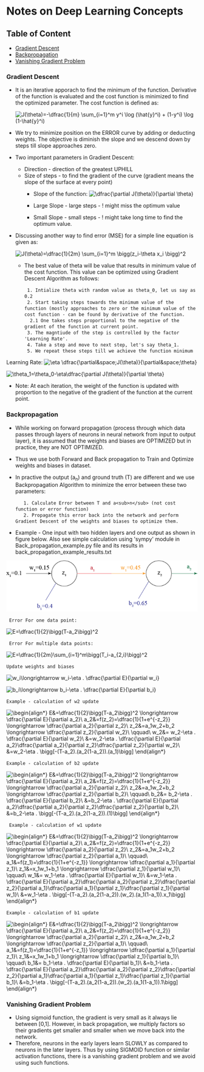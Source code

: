 # Notes on Deep Learning Concepts

## Table of Content
  * [Gradient Descent](#gradient-descent)
  * [Backpropagation](#backpropagation)
  * [Vanishing Gradient Problem](#vanishing-gradient-problem)

### Gradient Descent
  * It is an iterative apporach to find the minimum of the function. Derivative of the function is evaluated and the cost function is minimized to find the optimized parameter. The cost function is defined as:
      
      ![J(\theta)=-\dfrac{1}{m} \sum_{i=1}^m y^i \log (\hat{y}^i) + (1-y^i) \log (1-\hat{y}^i)](https://latex.codecogs.com/svg.latex?J(\theta)=-\dfrac{1}{m}&space;\sum_{i=1}^m&space;y^i&space;\log&space;(\hat{y}^i)&space;&plus;&space;(1-y^i)&space;\log&space;(1-\hat{y}^i))
  * We try to minimize position on the ERROR curve by adding or deducting weights. The objective is diminish the slope and we descend down by steps till slope approaches zero.
  * Two important parameters in Gradient Descent:
    * Direction - direction of the greatest UPHILL
    * Size of steps - to find the gradient of the curve (gradient means the slope of the surface at every point)
      * Slope of the function: 
        ![\dfrac{\partial J(\theta)}{\partial \theta}](https://latex.codecogs.com/svg.latex?\dfrac{\partial&space;J(\theta)}{\partial&space;\theta})

      * Large Slope - large steps - ! might miss the optimum value
      * Small Slope - small steps - ! might take long time to find the optimum value.
  * Discussing another way to find error (MSE) for a simple line equation is given as:
  
    ![J(\theta)=\dfrac{1}{2m} \sum_{i=1}^m \bigg(z_i-\theta x_i \bigg)^2 ](https://latex.codecogs.com/svg.latex?J(\theta)=\dfrac{1}{2m}&space;\sum_{i=1}^m&space;\bigg(z_i-\theta&space;x_i&space;\bigg)^2)
    * The best value of theta will be value that results in minimum value of the cost function. This value can be optimized using Gradient Descent Algorithm as follows:
    
      ```
       1. Intialize theta with random value as theta_0, let us say as 0.2
       2. Start taking steps towards the minimum value of the function (mostly approaches to zero or the minimum value of the cost function - can be found by derivative of the function.
        2.1 One takes steps proportional to the negative of the gradient of the function at current point.
       3. The magntiude of the step is controlled by the factor 'Learning Rate'.
       4. Take a step and move to next step, let's say theta_1.
       5. We repeat these steps till we achieve the function minimum
      ```
     
   Learning Rate:
   ![\eta \dfrac{\partial&space;J(\theta)}{\partial&space;\theta}](https://latex.codecogs.com/svg.latex?\eta&space;\dfrac{\partial&space;J(\theta)}{\partial&space;\theta})
   
   ![\theta_1=\theta_0-\eta\dfrac{\partial J(\theta)}{\partial \theta}](https://latex.codecogs.com/svg.latex?\theta_1=\theta_0-\eta\dfrac{\partial&space;J(\theta)}{\partial&space;\theta})
  * Note: At each iteration, the weight of the function is updated with proportion to the negative of the gradient of the function at the current point.

### Backpropagation
 * While working on forward propagation (process through which data passes through layers of neurons in neural network from input to output layer), it is assumed that the weights and biases are OPTIMIZED but in practice, they are NOT OPTIMIZED.
 * Thus we use both Forward and Back propagation to Train and Optimize weights and biases in dataset.
 * In practive the output (a<sub>n</sub>) and ground truth (T) are different and we use Backpropagation Algorithm to minimize the error between these two parameters:
 
    ```
       1. Calculate Error between T and a<sub>n</sub> (not cost function or error function)
       2. Propagate this error back into the network and perform Gradient Descent of the weights and biases to optimize them.
    ```
 * Example - One input with two hidden layers and one output as shown in figure below. Also see simple calculation using 'sympy' module in Back_propagation_example.py file and its results in back_propagation_example_results.txt


<p align="center">
  <img width="600" alt="java 8 and prio java 8  array review example" img align="center" src ="https://github.com/worklifesg/Deep-Learning-Specialization/blob/master/images/Back_propagation.png">
</p> 

 
 
     Error For one data point:     
    
   ![E=\dfrac{1}{2}\bigg(T-a_2\bigg)^2](https://latex.codecogs.com/gif.latex?E=\dfrac{1}{2}\bigg(T-a_2\bigg)^2)
   
     Error For multiple data points:     
    
   ![E=\dfrac{1}{2m}\sum_{i=1}^m\bigg(T_i-a_{2,i}\bigg)^2](https://latex.codecogs.com/gif.latex?E=\dfrac{1}{2m}\sum_{i=1}^m\bigg(T_i-a_{2,i}\bigg)^2)
   
    Update weights and biases
 
   ![w_i\longrightarrow w_i-\eta . \dfrac{\partial E}{\partial w_i}](https://latex.codecogs.com/gif.latex?w_i\longrightarrow&space;w_i-\eta&space;.&space;\dfrac{\partial&space;E}{\partial&space;w_i})             
   
   ![b_i\longrightarrow b_i-\eta . \dfrac{\partial E}{\partial b_i}](https://latex.codecogs.com/gif.latex?b_i\longrightarrow&space;b_i-\eta&space;.&space;\dfrac{\partial&space;E}{\partial&space;b_i})

    Example - calculation of w2 update
   
   ![\begin{align*}
E&=\dfrac{1}{2}\bigg(T-a_2\bigg)^2 \longrightarrow \dfrac{\partial E}{\partial a_2}\\
a_2&=f(z_2)=\dfrac{1}{1+e^{-z_2}} \longrightarrow \dfrac{\partial a_2}{\partial z_2}\\
z_2&=a_1w_2+b_2 \longrightarrow \dfrac{\partial z_2}{\partial w_2}\\
\qquad\\
w_2&= w_2-\eta . \dfrac{\partial E}{\partial w_2}\\
&=w_2-\eta . \dfrac{\partial E}{\partial a_2}\dfrac{\partial a_2}{\partial z_2}\dfrac{\partial z_2}{\partial w_2}\\
&=w_2-\eta . \bigg[-(T-a_2).(a_2(1-a_2)).(a_1)\bigg]
\end{align*}](https://latex.codecogs.com/gif.latex?\begin{align*}&space;E&=\dfrac{1}{2}\bigg(T-a_2\bigg)^2&space;\longrightarrow&space;\dfrac{\partial&space;E}{\partial&space;a_2}\\&space;a_2&=f(z_2)=\dfrac{1}{1&plus;e^{-z_2}}&space;\longrightarrow&space;\dfrac{\partial&space;a_2}{\partial&space;z_2}\\&space;z_2&=a_1w_2&plus;b_2&space;\longrightarrow&space;\dfrac{\partial&space;z_2}{\partial&space;w_2}\\&space;\qquad\\&space;w_2&=&space;w_2-\eta&space;.&space;\dfrac{\partial&space;E}{\partial&space;w_2}\\&space;&=w_2-\eta&space;.&space;\dfrac{\partial&space;E}{\partial&space;a_2}\dfrac{\partial&space;a_2}{\partial&space;z_2}\dfrac{\partial&space;z_2}{\partial&space;w_2}\\&space;&=w_2-\eta&space;.&space;\bigg[-(T-a_2).(a_2(1-a_2)).(a_1)\bigg]&space;\end{align*})

    Example - calculation of b2 update
   
   ![\begin{align*}
E&=\dfrac{1}{2}\bigg(T-a_2\bigg)^2 \longrightarrow \dfrac{\partial E}{\partial a_2}\\
a_2&=f(z_2)=\dfrac{1}{1+e^{-z_2}} \longrightarrow \dfrac{\partial a_2}{\partial z_2}\\
z_2&=a_1w_2+b_2 \longrightarrow \dfrac{\partial z_2}{\partial b_2}\\
\qquad\\
b_2&= b_2-\eta . \dfrac{\partial E}{\partial b_2}\\
&=b_2-\eta . \dfrac{\partial E}{\partial a_2}\dfrac{\partial a_2}{\partial z_2}\dfrac{\partial z_2}{\partial b_2}\\
&=b_2-\eta . \bigg[-(T-a_2).(a_2(1-a_2)).(1)\bigg]
\end{align*}](https://latex.codecogs.com/gif.latex?\begin{align*}&space;E&=\dfrac{1}{2}\bigg(T-a_2\bigg)^2&space;\longrightarrow&space;\dfrac{\partial&space;E}{\partial&space;a_2}\\&space;a_2&=f(z_2)=\dfrac{1}{1&plus;e^{-z_2}}&space;\longrightarrow&space;\dfrac{\partial&space;a_2}{\partial&space;z_2}\\&space;z_2&=a_1w_2&plus;b_2&space;\longrightarrow&space;\dfrac{\partial&space;z_2}{\partial&space;b_2}\\&space;\qquad\\&space;b_2&=&space;b_2-\eta&space;.&space;\dfrac{\partial&space;E}{\partial&space;b_2}\\&space;&=b_2-\eta&space;.&space;\dfrac{\partial&space;E}{\partial&space;a_2}\dfrac{\partial&space;a_2}{\partial&space;z_2}\dfrac{\partial&space;z_2}{\partial&space;b_2}\\&space;&=b_2-\eta&space;.&space;\bigg[-(T-a_2).(a_2(1-a_2)).(1)\bigg]&space;\end{align*})


     Example - calculation of w1 update
   
   ![\begin{align*}
E&=\dfrac{1}{2}\bigg(T-a_2\bigg)^2 \longrightarrow \dfrac{\partial E}{\partial a_2}\\
a_2&=f(z_2)=\dfrac{1}{1+e^{-z_2}} \longrightarrow \dfrac{\partial a_2}{\partial z_2}\\
z_2&=a_1w_2+b_2 \longrightarrow \dfrac{\partial z_2}{\partial a_1}\\
\qquad\\
a_1&=f(z_1)=\dfrac{1}{1+e^{-z_1}} \longrightarrow \dfrac{\partial a_1}{\partial z_1}\\
z_1&=x_1w_1+b_1 \longrightarrow \dfrac{\partial z_1}{\partial w_1}\\
\qquad\\
w_1&= w_1-\eta . \dfrac{\partial E}{\partial w_1}\\
&=w_1-\eta . \dfrac{\partial E}{\partial a_2}\dfrac{\partial a_2}{\partial z_2}\dfrac{\partial z_2}{\partial a_1}\dfrac{\partial a_1}{\partial z_1}\dfrac{\partial z_1}{\partial w_1}\\
&=w_1-\eta . \bigg[-(T-a_2).(a_2(1-a_2)).(w_2).(a_1(1-a_1)).x_1\bigg]
\end{align*}](https://latex.codecogs.com/gif.latex?\begin{align*}&space;E&=\dfrac{1}{2}\bigg(T-a_2\bigg)^2&space;\longrightarrow&space;\dfrac{\partial&space;E}{\partial&space;a_2}\\&space;a_2&=f(z_2)=\dfrac{1}{1&plus;e^{-z_2}}&space;\longrightarrow&space;\dfrac{\partial&space;a_2}{\partial&space;z_2}\\&space;z_2&=a_1w_2&plus;b_2&space;\longrightarrow&space;\dfrac{\partial&space;z_2}{\partial&space;a_1}\\&space;\qquad\\&space;a_1&=f(z_1)=\dfrac{1}{1&plus;e^{-z_1}}&space;\longrightarrow&space;\dfrac{\partial&space;a_1}{\partial&space;z_1}\\&space;z_1&=x_1w_1&plus;b_1&space;\longrightarrow&space;\dfrac{\partial&space;z_1}{\partial&space;w_1}\\&space;\qquad\\&space;w_1&=&space;w_1-\eta&space;.&space;\dfrac{\partial&space;E}{\partial&space;w_1}\\&space;&=w_1-\eta&space;.&space;\dfrac{\partial&space;E}{\partial&space;a_2}\dfrac{\partial&space;a_2}{\partial&space;z_2}\dfrac{\partial&space;z_2}{\partial&space;a_1}\dfrac{\partial&space;a_1}{\partial&space;z_1}\dfrac{\partial&space;z_1}{\partial&space;w_1}\\&space;&=w_1-\eta&space;.&space;\bigg[-(T-a_2).(a_2(1-a_2)).(w_2).(a_1(1-a_1)).x_1\bigg]&space;\end{align*})

    Example - calculation of b1 update
   
   ![\begin{align*}
E&=\dfrac{1}{2}\bigg(T-a_2\bigg)^2 \longrightarrow \dfrac{\partial E}{\partial a_2}\\
a_2&=f(z_2)=\dfrac{1}{1+e^{-z_2}} \longrightarrow \dfrac{\partial a_2}{\partial z_2}\\
z_2&=a_1w_2+b_2 \longrightarrow \dfrac{\partial z_2}{\partial a_1}\\
\qquad\\
a_1&=f(z_1)=\dfrac{1}{1+e^{-z_1}} \longrightarrow \dfrac{\partial a_1}{\partial z_1}\\
z_1&=x_1w_1+b_1 \longrightarrow \dfrac{\partial z_1}{\partial b_1}\\
\qquad\\
b_1&= b_1-\eta . \dfrac{\partial E}{\partial b_1}\\
&=b_1-\eta . \dfrac{\partial E}{\partial a_2}\dfrac{\partial a_2}{\partial z_2}\dfrac{\partial z_2}{\partial a_1}\dfrac{\partial a_1}{\partial z_1}\dfrac{\partial z_1}{\partial b_1}\\
&=b_1-\eta . \bigg[-(T-a_2).(a_2(1-a_2)).(w_2).(a_1(1-a_1)).1\bigg]
\end{align*}](https://latex.codecogs.com/gif.latex?\begin{align*}&space;E&=\dfrac{1}{2}\bigg(T-a_2\bigg)^2&space;\longrightarrow&space;\dfrac{\partial&space;E}{\partial&space;a_2}\\&space;a_2&=f(z_2)=\dfrac{1}{1&plus;e^{-z_2}}&space;\longrightarrow&space;\dfrac{\partial&space;a_2}{\partial&space;z_2}\\&space;z_2&=a_1w_2&plus;b_2&space;\longrightarrow&space;\dfrac{\partial&space;z_2}{\partial&space;a_1}\\&space;\qquad\\&space;a_1&=f(z_1)=\dfrac{1}{1&plus;e^{-z_1}}&space;\longrightarrow&space;\dfrac{\partial&space;a_1}{\partial&space;z_1}\\&space;z_1&=x_1w_1&plus;b_1&space;\longrightarrow&space;\dfrac{\partial&space;z_1}{\partial&space;b_1}\\&space;\qquad\\&space;b_1&=&space;b_1-\eta&space;.&space;\dfrac{\partial&space;E}{\partial&space;b_1}\\&space;&=b_1-\eta&space;.&space;\dfrac{\partial&space;E}{\partial&space;a_2}\dfrac{\partial&space;a_2}{\partial&space;z_2}\dfrac{\partial&space;z_2}{\partial&space;a_1}\dfrac{\partial&space;a_1}{\partial&space;z_1}\dfrac{\partial&space;z_1}{\partial&space;b_1}\\&space;&=b_1-\eta&space;.&space;\bigg[-(T-a_2).(a_2(1-a_2)).(w_2).(a_1(1-a_1)).1\bigg]&space;\end{align*})


### Vanishing Gradient Problem

 * Using sigmoid function, the gradient is very small as it always lie between [0,1]. However, in back propagation, we multiply factors so their gradients get smaller and smaller when we move back into the network.
 * Therefore, neurons in the early layers learn SLOWLY as compared to neurons in the later layers. Thus by using SIGMOID function or similar activation functions, there is a vanishing gradient problem and we avoid using such functions.
